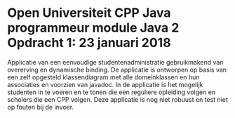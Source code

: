 # Open Universiteit CPP Java programmeur module Java 2 Opdracht 1: 23 januari 2018

Applicatie van een eenvoudige studentenadministratie gebruikmakend van overerving en dynamische binding.
De applicatie is ontworpen op basis van een zelf opgesteld klassendiagram met alle domeinklassen en hun associaties en 
voorzien van javadoc.
In de applicatie is het mogelijk studenten in te voeren en te tonen die een reguliere opleiding volgen en 
scholers die een CPP volgen. Deze applicatie is nog niet robuust en test niet op fouten bij de invoer.
